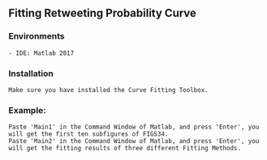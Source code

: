 ## Fitting Retweeting Probability Curve

### Environments
    - IDE: Matlab 2017

### Installation
    Make sure you have installed the Curve Fitting Toolbox.

### Example:
    Paste 'Main1' in the Command Window of Matlab, and press 'Enter', you will get the first ten subfigures of FIGS34.
    Paste 'Main2' in the Command Window of Matlab, and press 'Enter', you will get the fitting results of three different Fitting Methods.
